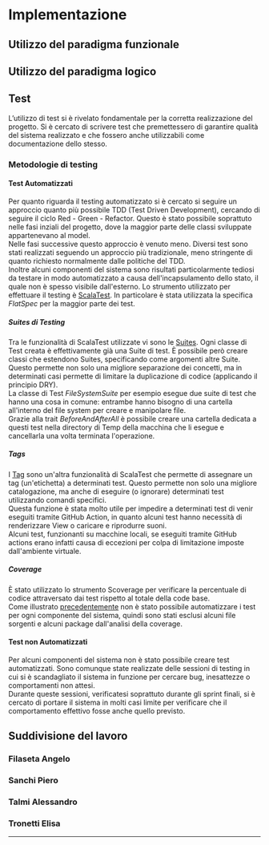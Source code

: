 # Implementazione

## Utilizzo del paradigma funzionale

## Utilizzo del paradigma logico

## Test

L’utilizzo di test si è rivelato fondamentale per la corretta realizzazione del progetto. Si è cercato di scrivere test che
premettessero di garantire qualità del sistema realizzato e che fossero anche utilizzabili come documentazione dello stesso. 

### Metodologie di testing

#### Test Automatizzati
Per quanto riguarda il testing automatizzato si è cercato si seguire un approccio quanto più possibile TDD (Test Driven Development), cercando di seguire il ciclo Red - Green - Refactor. Questo è stato possibile soprattuto nelle fasi inziali del progetto, dove la maggior parte delle classi sviluppate appartenevano al model.  
Nelle fasi successive questo approccio è venuto meno. Diversi test sono stati realizzati seguendo un approccio più tradizionale, meno stringente di quanto richiesto normalmente dalle politiche del TDD.  
Inoltre alcuni componenti del sistema sono risultati particolarmente tediosi da testare in modo automatizzato a causa dell'incapsulamento dello stato, il quale non è spesso visibile dall'esterno. Lo strumento utilizzato per effettuare il testing è [ScalaTest](#scalatest).
In particolare è stata utilizzata la specifica _FlatSpec_ per la maggior parte dei test.

##### Suites di Testing
Tra le funzionalità di ScalaTest utilizzate vi sono le [Suites](https://www.scalatest.org/scaladoc/1.8/org/scalatest/Suites.html).
Ogni classe di Test creata è effettivamente già una Suite di test.
È possibile però creare classi che estendono Suites, specificando come argomenti altre Suite.
Questo permette non solo una migliore separazione dei concetti, ma in determinati casi permette di limitare la duplicazione di codice (applicando il principio DRY).  
La classe di Test _FileSystemSuite_ per esempio esegue due suite di test che hanno una cosa in comune: entrambe hanno bisogno di una cartella all'interno del file system per creare e manipolare file.  
Grazie alla trait _BeforeAndAfterAll_ è possibile creare una cartella dedicata a questi test nella directory di Temp della macchina che li esegue e cancellarla una volta terminata l'operazione.
##### Tags
I [Tag](https://www.scalatest.org/user_guide/tagging_your_tests) sono un'altra funzionalità di ScalaTest che permette di assegnare un tag (un'etichetta) a determinati test. Questo permette non solo una migliore catalogazione, ma anche di eseguire (o ignorare) determinati test utilizzando comandi specifici.  
Questa funzione è stata molto utile per impedire a determinati test di venir eseguiti tramite GitHub Action, in quanto alcuni test hanno necessità di renderizzare View o caricare e riprodurre suoni.  
Alcuni test, funzionanti su macchine locali, se eseguiti tramite GitHub actions erano infatti causa di  eccezioni per colpa di limitazione imposte dall'ambiente virtuale.

##### Coverage
È stato utilizzato lo strumento Scoverage per verificare la percentuale di codice attraversato dai test rispetto al totale della code base.  
Come illustrato [precedentemente](#test-automatizzati) non è stato possibile automatizzare i test per ogni componente del sistema, quindi sono stati esclusi alcuni file sorgenti e alcuni package dall'analisi della coverage.

#### Test non Automatizzati
Per alcuni componenti del sistema non è stato possibile creare test automatizzati. Sono comunque state realizzate delle sessioni di testing in cui si è scandagliato il sistema in funzione per cercare bug, inesattezze o comportamenti non attesi.  
Durante queste sessioni, verificatesi soprattuto durante gli sprint finali, si è cercato di portare il sistema in molti casi limite per verificare che il comportamento effettivo fosse anche quello previsto.

## Suddivisione del lavoro
<!-- NOTA: per ogni studente, una sotto-sezione descrittiva di cosa fatto/co-fatto e con chi, e descrizione di aspetti implementativi importanti non già presenti nel design)-->
### Filaseta Angelo
<!-- Lista di componenti -->
### Sanchi Piero
<!-- Lista di componenti -->
### Talmi Alessandro
<!-- Lista di componenti -->
### Tronetti Elisa
<!-- Lista di componenti -->

---
